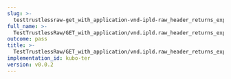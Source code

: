 ```yaml
---
slug: >-
  testtrustlessraw-get_with_application-vnd-ipld-raw_header_returns_expected_response_headers-header_content-disposition
full_name: >-
  TestTrustlessRaw/GET_with_application/vnd.ipld.raw_header_returns_expected_response_headers/Header_Content-Disposition
outcome: pass
title: >-
  TestTrustlessRaw/GET_with_application/vnd.ipld.raw_header_returns_expected_response_headers/Header_Content-Disposition
implementation_id: kubo-ter
version: v0.0.2
---
```


